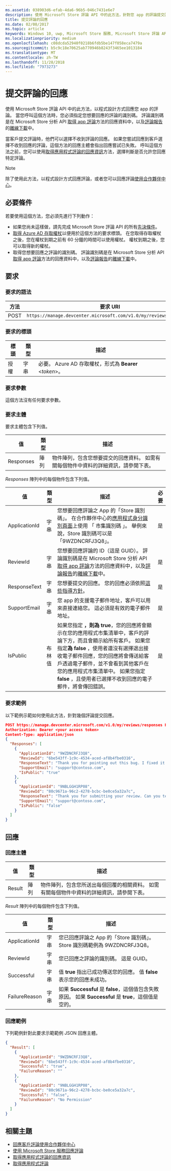 ```yaml
---
ms.assetid: 038903d6-efab-4da6-96b5-046c7431e6e7
description: 使用 Microsoft Store 評論 API 中的此方法，針對您 app 的評論提交回應。
title: 提交評論的回應
ms.date: 02/08/2017
ms.topic: article
keywords: Windows 10, uwp, Microsoft Store 服務, Microsoft Store 評論 API, 附加元件下載數
ms.localizationpriority: medium
ms.openlocfilehash: c08dcda52940f0218b6fdb5be147f058eca7479a
ms.sourcegitcommit: b5c9c18e70625ab770946b8243f3465ee1013184
ms.translationtype: MT
ms.contentlocale: zh-TW
ms.lasthandoff: 11/28/2018
ms.locfileid: "7973273"
---
```

# <a name="submit-responses-to-reviews"></a>提交評論的回應


使用 Microsoft Store 評論 API 中的此方法，以程式設計方式回應您 app 的評論。 當您呼叫這個方法時，您必須指定您想要回應的評論的識別碼。 評論識別碼是在 Microsoft Store 分析 API [取得 app 評論](get-app-reviews.md)方法的回應資料中，以及[評論報告](../publish/reviews-report.md)的[離線下載](../publish/download-analytic-reports.md)中。

當客戶提交評論時，他們可以選擇不收到評論的回應。 如果您嘗試回應到客戶選擇不收到回應的評論，這個方法的回應主體會指出回應嘗試已失敗。 呼叫這個方法之前，您可以使用[取得應用程式評論的回應資訊](get-response-info-for-app-reviews.md)方法，選擇判斷是否允許您回應特定評論。

> [!NOTE]
> 除了使用此方法，以程式設計方式回應評論，或者您可以回應評論[使用合作夥伴中心](../publish/respond-to-customer-reviews.md)。

## <a name="prerequisites"></a>必要條件

若要使用這個方法，您必須先進行下列動作：

* 如果您尚未這樣做，請先完成 Microsoft Store 評論 API 的所有[先決條件](respond-to-reviews-using-windows-store-services.md#prerequisites)。
* [取得 Azure AD 存取權杖](respond-to-reviews-using-windows-store-services.md#obtain-an-azure-ad-access-token)以便用於這個方法的要求標頭。 在您取得存取權杖之後，您在權杖到期之前有 60 分鐘的時間可以使用權杖。 權杖到期之後，您可以取得新的權杖。
* 取得您想要回應之評論的識別碼。 評論識別碼是在 Microsoft Store 分析 API [取得 app 評論](get-app-reviews.md)方法的回應資料中，以及[評論報告](../publish/reviews-report.md)的[離線下載](../publish/download-analytic-reports.md)中。

## <a name="request"></a>要求

### <a name="request-syntax"></a>要求的語法

| 方法 | 要求 URI                                                      |
|--------|------------------------------------------------------------------|
| POST    | ```https://manage.devcenter.microsoft.com/v1.0/my/reviews/responses``` |


### <a name="request-header"></a>要求的標頭

| 標頭        | 類型   | 描述                                                                 |
|---------------|--------|-----------------------------------------------------------------------------|
| 授權 | 字串 | 必要。 Azure AD 存取權杖，形式為 **Bearer** &lt;*token*&gt;。 |


### <a name="request-parameters"></a>要求參數

這個方法沒有任何要求參數。


### <a name="request-body"></a>要求主體

要求主體包含下列值。

| 值        | 類型   | 描述                                                                 |
|---------------|--------|-----------------------------------------|
| Responses | 陣列 | 物件陣列，包含您想要提交的回應資料。 如需有關每個物件中資料的詳細資訊，請參閱下表。 |


*Responses* 陣列中的每個物件包含下列值。

| 值        | 類型   | 描述           |  必要  |
|---------------|--------|-----------------------------|-----|
| ApplicationId | 字串 |  您想要回應評論之 App 的「Store 識別碼」。 在合作夥伴中心的[應用程式身分識別頁面](../publish/view-app-identity-details.md)上使用 「 市集識別碼 」。 舉例來說，Store 識別碼可以是「9WZDNCRFJ3Q8」。   |  是  |
| ReviewId | 字串 |  您想要回應評論的 ID（這是 GUID）。 評論識別碼是在 Microsoft Store 分析 API [取得 app 評論](get-app-reviews.md)方法的回應資料中，以及[評論報告](../publish/reviews-report.md)的[離線下載](../publish/download-analytic-reports.md)中。   |  是  |
| ResponseText | 字串 | 您想要提交的回應。 您的回應必須依照[這些指導方針](../publish/respond-to-customer-reviews.md#guidelines-for-responses)。   |  是  |
| SupportEmail | 字串 | 您 app 的支援電子郵件地址，客戶可以用來直接連絡您。 這必須是有效的電子郵件地址。     |  是  |
| IsPublic | 布林值 |  如果您指定 **，則為 true**，您的回應將會顯示在您的應用程式市集清單中，客戶的評論下方，而且會顯示給所有客戶。 如果您指定**為 false** ，使用者還沒有選擇退出接收電子郵件回應，您的回應將會傳送給客戶透過電子郵件，並不會看到其他客戶在您的應用程式市集清單中。 如果您指定**false** ，且使用者已選擇不收到回應的電子郵件，將會傳回錯誤。   |  是  |


### <a name="request-example"></a>要求範例

以下範例示範如何使用此方法，針對幾個評論提交回應。

```json
POST https://manage.devcenter.microsoft.com/v1.0/my/reviews/responses HTTP/1.1
Authorization: Bearer <your access token>
Content-Type: application/json
{
  "Responses": [
    {
      "ApplicationId": "9WZDNCRFJ3Q8",
      "ReviewId": "6be543ff-1c9c-4534-aced-af8b4fbe0316",
      "ResponseText": "Thank you for pointing out this bug. I fixed it and published an update, you should have the fix soon",
      "SupportEmail": "support@contoso.com",
      "IsPublic": "true"
    },
    {
      "ApplicationId": "9NBLGGH1RP08",
      "ReviewId": "80c9671a-96c2-4278-bcbc-be0ce5a32a7c",
      "ResponseText": "Thank you for submitting your review. Can you tell more about what you were doing in the app when it froze? Thanks very much for your help.",
      "SupportEmail": "support@contoso.com",
      "IsPublic": "false"
    }
  ]
}
```

## <a name="response"></a>回應

### <a name="response-body"></a>回應主體

| 值        | 類型   | 描述            |
|---------------|--------|---------------------|
| Result | 陣列 | 物件陣列，包含您所送出每個回覆的相關資料。 如需有關每個物件中資料的詳細資訊，請參閱下表。  |


*Result* 陣列中的每個物件包含下列值。

| 值        | 類型   | 描述                                                                 |
|---------------|--------|-----------------------------------------------|
| ApplicationId | 字串 |  您已回應評論之 App 的「Store 識別碼」。  Store 識別碼範例為 9WZDNCRFJ3Q8。   |
| ReviewId | 字串 |  您已回應之評論的識別碼。 這是 GUID。   |
| Successful | 字串 | 值 **true** 指出已成功傳送您的回應。 值 **false** 表示您的回應未成功。    |
| FailureReason | 字串 | 如果 **Successful** 是 **false**，這個值包含失敗原因。 如果 **Successful** 是 **true**，這個值是空的。      |


### <a name="response-example"></a>回應範例

下列範例針對此要求示範範例 JSON 回應主體。

```json
{
  "Result": [
    {
      "ApplicationId": "9WZDNCRFJ3Q8",
      "ReviewId": "6be543ff-1c9c-4534-aced-af8b4fbe0316",
      "Successful": "true",
      "FailureReason": ""
    },
    {
      "ApplicationId": "9NBLGGH1RP08",
      "ReviewId": "80c9671a-96c2-4278-bcbc-be0ce5a32a7c",
      "Successful": "false",
      "FailureReason": "No Permission"
    }
  ]
}
```

## <a name="related-topics"></a>相關主題

* [回應客戶評論使用合作夥伴中心](../publish/respond-to-customer-reviews.md)
* [使用 Microsoft Store 服務回應評論](respond-to-reviews-using-windows-store-services.md)
* [取得應用程式評論的回應資訊](get-response-info-for-app-reviews.md)
* [取得應用程式評論](get-app-reviews.md)
